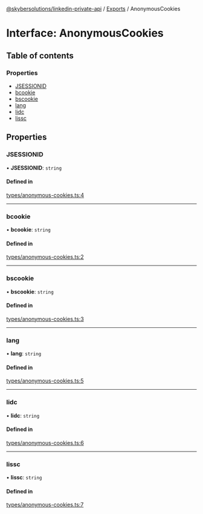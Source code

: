 [@skybersolutions/linkedin-private-api](../README.md) / [Exports](../modules.md) / AnonymousCookies

# Interface: AnonymousCookies

## Table of contents

### Properties

- [JSESSIONID](AnonymousCookies.md#jsessionid)
- [bcookie](AnonymousCookies.md#bcookie)
- [bscookie](AnonymousCookies.md#bscookie)
- [lang](AnonymousCookies.md#lang)
- [lidc](AnonymousCookies.md#lidc)
- [lissc](AnonymousCookies.md#lissc)

## Properties

### JSESSIONID

• **JSESSIONID**: `string`

#### Defined in

[types/anonymous-cookies.ts:4](https://github.com/SkyberSolutions/linkedin-private-api/blob/c247a0c/src/types/anonymous-cookies.ts#L4)

___

### bcookie

• **bcookie**: `string`

#### Defined in

[types/anonymous-cookies.ts:2](https://github.com/SkyberSolutions/linkedin-private-api/blob/c247a0c/src/types/anonymous-cookies.ts#L2)

___

### bscookie

• **bscookie**: `string`

#### Defined in

[types/anonymous-cookies.ts:3](https://github.com/SkyberSolutions/linkedin-private-api/blob/c247a0c/src/types/anonymous-cookies.ts#L3)

___

### lang

• **lang**: `string`

#### Defined in

[types/anonymous-cookies.ts:5](https://github.com/SkyberSolutions/linkedin-private-api/blob/c247a0c/src/types/anonymous-cookies.ts#L5)

___

### lidc

• **lidc**: `string`

#### Defined in

[types/anonymous-cookies.ts:6](https://github.com/SkyberSolutions/linkedin-private-api/blob/c247a0c/src/types/anonymous-cookies.ts#L6)

___

### lissc

• **lissc**: `string`

#### Defined in

[types/anonymous-cookies.ts:7](https://github.com/SkyberSolutions/linkedin-private-api/blob/c247a0c/src/types/anonymous-cookies.ts#L7)
